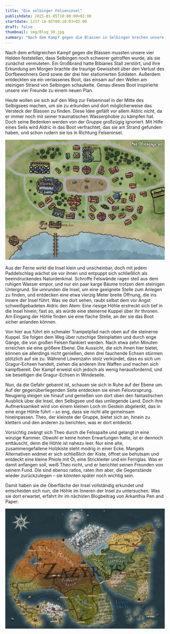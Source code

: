 ```yaml
---
title: "Die selbinger Felseninsel"
publishdate: 2025-01-05T10:00:00+02:00
startdate: 1237-10-05T00:10:03+02:00
draft: false
thumbnail: img/Blog_30.jpg
summary: "Nach dem Kampf gegen die Blassen in Selbingen brechen unsere vier Helden zu einem neuen Abenteuer auf. Ihr Ziel: die geheimnisvolle Felseninsel, die mitten im Selbigsee liegt und von ihnen als mögliches Versteck der Blassen vermutet wird. Was sie dort erwartet, erfahrt ihr hier:"
---
```


Nach dem erfolgreichen Kampf gegen die Blassen mussten unsere vier Helden feststellen, dass Selbingen noch schwerer getroffen wurde, als sie zunächst vermuteten. Ein Großbrand hatte Bibianes Stall zerstört, und ihre Erkundung am Morgen brachte die traurige Gewissheit über den Verlust des Dorfbewohners Gerd sowie der drei hier stationierten Soldaten. Außerdem entdeckten sie ein verlassenes Boot, das einsam auf den Wellen am steinigen Strand von Selbingen schaukelte. Genau dieses Boot inspirierte unsere vier Freunde zu einem neuen Plan.

Heute wollen sie sich auf den Weg zur Felseninsel in der Mitte des Selbigsees machen, um sie zu erkunden und dort möglicherweise das Versteck der Blassen zu finden. Diese Idee gefällt vor allem Aldric nicht, da er immer noch mit seiner traumatischen Wasserphobie zu kämpfen hat. Doch seine Bedenken werden von der Gruppe großzügig ignoriert. Mit Hilfe eines Seils wird Aldric in das Boot verfrachtet, das sie am Strand gefunden haben, und schon rudern sie los in Richtung Felseninsel.

<div class="center">
  <img class="img-fluid" title="Karte Selbingen" alt="Karte Selbingen." src="./img/selbingen.jpg" />
</div>

Aus der Ferne wirkt die Insel klein und unscheinbar, doch mit jedem Paddelschlag wächst sie vor ihnen und entpuppt sich schließlich als beeindruckendes Naturdenkmal. Schroffe Felswände ragen steil aus dem ruhigen Wasser empor, und nur ein paar karge Bäume trotzen dem steinigen Untergrund. Sie umrunden die Insel, um eine geeignete Stelle zum Anlegen zu finden, und entdecken eine etwa vierzig Meter breite Öffnung, die ins Innere der Insel führt. Was sie dort sehen, raubt selbst dem vor Angst schweißgebadeten Aldric den Atem: Eine riesige Höhle erstreckt sich tief in die Insel hinein, fast so, als würde eine steinerne Kuppel über ihr thronen. Am Eingang der Höhle finden sie eine flache Stelle, an der sie das Boot sicher anlanden können.

Von hier aus führt ein schmaler Trampelpfad nach oben auf die steinerne Kuppel. Sie folgen dem Weg über rutschige Steinplatten und durch enge Gänge, die von großen Felsen flankiert werden. Nach etwa zehn Minuten erreichen sie eine größere Ebene. Die Aussicht, die sich ihnen hier bietet, können sie allerdings nicht genießen, denn drei fauchende Echsen stürmen plötzlich auf sie zu. Während Löwenzahn stolz verkündet, dass es sich um Gragur-Echsen handelt, ziehen die anderen ihre Waffen und machen sich kampfbereit. Der Kampf erweist sich jedoch als wenig herausfordernd, und sie beseitigen die Gragur-Echsen in Windeseile.

Nun, da die Gefahr gebannt ist, schauen sie sich in Ruhe auf der Ebene um. Auf der gegenüberliegenden Seite entdecken sie einen Felsvorsprung. Neugierig steigen sie hinauf und genießen von dort oben den fantastischen Ausblick über die Insel, den Selbigsee und das umliegende Land. Doch ihre Aufmerksamkeit wird von einem kleinen Loch im Gestein abgelenkt, das in eine enge Höhle führt – so eng, dass sie nicht alle gemeinsam hineinpassen. Theo, der kleinste der Gruppe, bietet sich an, hinein zu klettern und den anderen zu berichten, was er dort entdeckt.

Vorsichtig zwängt sich Theo durch die Felsspalte und gelangt in eine winzige Kammer. Obwohl er keine hohen Erwartungen hatte, ist er dennoch enttäuscht, denn die Höhle ist nahezu leer. Nur eine alte, zusammengefallene Holzkiste steht modrig in einer Ecke. Mangels Alternativen widmet er sich schließlich der Kiste, öffnet sie behutsam und entdeckt eine kleine Phiole mit Öl, eine Strickleiter und ein Fernglas. Was er damit anfangen soll, weiß Theo nicht, und er berichtet seinen Freunden von seinem Fund. Die sind ebenso ratlos, raten ihm aber, die Gegenstände wieder zurückzulegen – sie könnten später noch wichtig sein.

Damit haben sie die Oberfläche der Insel vollständig erkundet und entscheiden sich nun, die Höhle im Inneren der Insel zu untersuchen. Was sie dort erwartet, erfahrt ihr im nächsten Blogbeitrag von Arkanthia Pen and Paper.

<div class="center">
  <img class="img-fluid" title="Weltkarte Arkanthia" alt="Weltkarte Arkanthia." src="./img/Arkanthia_Full_Map_Selbingen_Felseninsel.jpg" />
</div>
